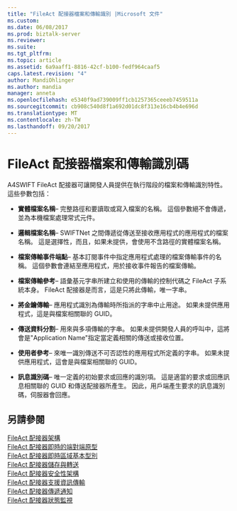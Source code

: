 ```yaml
---
title: "FileAct 配接器檔案和傳輸識別 |Microsoft 文件"
ms.custom: 
ms.date: 06/08/2017
ms.prod: biztalk-server
ms.reviewer: 
ms.suite: 
ms.tgt_pltfrm: 
ms.topic: article
ms.assetid: 6a9aaff1-8816-42cf-b100-fedf964caaf5
caps.latest.revision: "4"
author: MandiOhlinger
ms.author: mandia
manager: anneta
ms.openlocfilehash: e5340f9ad739009ff1cb1257365ceeeb7459511a
ms.sourcegitcommit: cb908c540d8f1a692d01dc8f313e16cb4b4e696d
ms.translationtype: MT
ms.contentlocale: zh-TW
ms.lasthandoff: 09/20/2017
---
```

# <a name="fileact-adapter-file-and-transfer-identification"></a>FileAct 配接器檔案和傳輸識別碼
A4SWIFT FileAct 配接器可讓開發人員提供在執行階段的檔案和傳輸識別特性。 這些參數包括：  
  
-   **實體檔案名稱**– 完整路徑和要讀取或寫入檔案的名稱。 這個參數絕不會傳遞，並為本機檔案處理常式元件。  
  
-   **邏輯檔案名稱**– SWIFTNet 之間傳遞從傳送至接收應用程式的應用程式的檔案名稱。 這是選擇性，而且，如果未提供，會使用不含路徑的實體檔案名稱。  
  
-   **檔案傳輸事件端點**– 基本訂閱事件中指定應用程式處理的檔案傳輸事件的名稱。 這個參數會連結至應用程式，用於接收事件報告的檔案傳輸。  
  
-   **檔案傳輸參考**– 語彙基元字串所建立和使用的傳輸的控制代碼之 FileAct 子系統本身。 FileAct 配接器是而言，這是只將此傳輸，唯一字串。  
  
-   **將金鑰傳輸**– 應用程式識別為傳輸時所指派的字串中止用途。 如果未提供應用程式，這是與檔案相關聯的 GUID。  
  
-   **傳送資料分割**– 用來與多項傳輸的字串。 如果未提供開發人員的呼叫中，這將會是"Application Name"指定當定義相關的傳送或接收位置。  
  
-   **使用者參考**– 來唯一識別傳送不可否認性的應用程式所定義的字串。 如果未提供應用程式，這會是與檔案相關聯的 GUID。  
  
-   **訊息識別碼**– 唯一定義的初始要求或回應的識別項。 這是適當的要求或回應訊息相關聯的 GUID 和傳送配接器所產生。 因此，用戶端產生要求的訊息識別碼，伺服器會回應。  
  
## <a name="see-also"></a>另請參閱  
 [FileAct 配接器架構](../../adapters-and-accelerators/fileact-interact/fileact-adapter-architecture.md)   
 [FileAct 配接器即時的端對端原型](../../adapters-and-accelerators/fileact-interact/fileact-adapter-real-time-end-to-end-primitives.md)   
 [FileAct 配接器即時區域基本型別](../../adapters-and-accelerators/fileact-interact/fileact-adapter-real-time-local-primitives.md)   
 [FileAct 配接器儲存與轉送](../../adapters-and-accelerators/fileact-interact/fileact-adapter-store-and-forward.md)   
 [FileAct 配接器安全性架構](../../adapters-and-accelerators/fileact-interact/fileact-adapter-security-architecture.md)   
 [FileAct 配接器支援資訊傳輸](../../adapters-and-accelerators/fileact-interact/fileact-adapter-supporting-information-transfer.md)   
 [FileAct 配接器傳遞通知](../../adapters-and-accelerators/fileact-interact/fileact-adapter-delivery-notification.md)   
 [FileAct 配接器狀態監視](../../adapters-and-accelerators/fileact-interact/fileact-adapter-status-monitoring.md)
